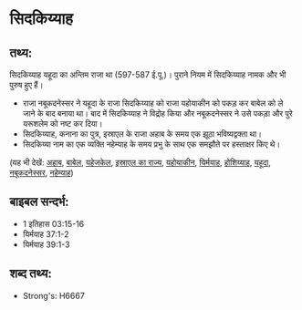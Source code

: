 # सिदकिय्याह #

## तथ्य: ##

सिदकिय्याह यहूदा का अन्तिम राजा था (597-587 ई.पू.)। पुराने नियम में सिदकिय्याह नामक और भी पुरुष हुए हैं।

* राजा नबूकदनेस्सर ने यहूदा के राजा सिदकिय्याह को राजा यहोयाकीन को पकड़ कर बाबेल को ले जाने के बाद बनाया था। बाद में सिदकिय्याह ने विद्रोह किया और नबूकदनेस्सर ने उसे पकड़ा और पुरे यरूशलेम को नष्ट कर दिया।
* सिदकिय्याह, कनाना का पुत्र, इस्राएल के राजा अहाब के समय एक झूठा भविष्यद्वक्ता था।
* सिदकिय्या नाम का एक व्यक्ति नहेम्याह के समय प्रभु के साथ एक समझौते पर हस्ताक्षर किए थे।

(यह भी देखें: [अहाब](../ahab.md), [बाबेल](../babylon.md), [यहेजकेल](../ezekiel.md), [इस्राएल का राज्य](../kingdomofisrael.md), [यहोयाकीन](../jehoiachin.md), [यिर्मयाह](../jeremiah.md), [होशिय्याह](../josiah.md), [यहूदा](../kingdomofjudah.md), [नबूकदनेस्सर](../nebuchadnezzar.md), [नहेम्याह](../nehemiah.md))

## बाइबल सन्दर्भ: ##

* 1 इतिहास 03:15-16
* यिर्मयाह 37:1-2
* यिर्मयाह 39:1-3

## शब्द तथ्य: ##

* Strong's: H6667
